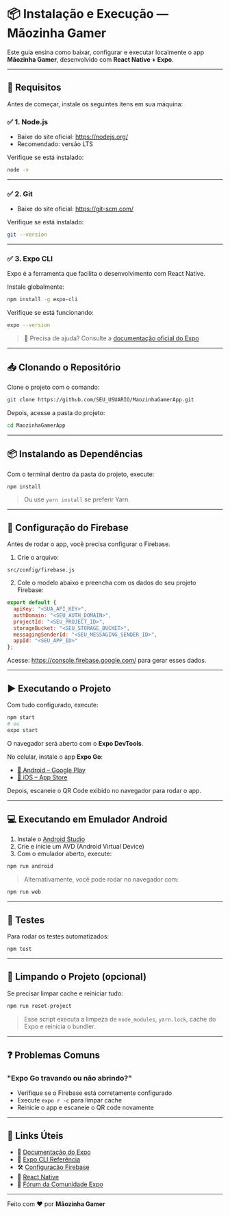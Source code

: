 
# 📦 Instalação e Execução — Mãozinha Gamer

Este guia ensina como baixar, configurar e executar localmente o app **Mãozinha Gamer**, desenvolvido com **React Native + Expo**.

---

## 🔧 Requisitos

Antes de começar, instale os seguintes itens em sua máquina:

### ✅ 1. Node.js

- Baixe do site oficial: https://nodejs.org/
- Recomendado: versão LTS

Verifique se está instalado:
```bash
node -v
```

---

### ✅ 2. Git

- Baixe do site oficial: https://git-scm.com/

Verifique se está instalado:
```bash
git --version
```

---

### ✅ 3. Expo CLI

Expo é a ferramenta que facilita o desenvolvimento com React Native.

Instale globalmente:
```bash
npm install -g expo-cli
```

Verifique se está funcionando:
```bash
expo --version
```

> 📘 Precisa de ajuda? Consulte a [documentação oficial do Expo](https://docs.expo.dev/get-started/installation/)

---

## 📥 Clonando o Repositório

Clone o projeto com o comando:

```bash
git clone https://github.com/SEU_USUARIO/MaozinhaGamerApp.git
```

Depois, acesse a pasta do projeto:

```bash
cd MaozinhaGamerApp
```

---

## 📦 Instalando as Dependências

Com o terminal dentro da pasta do projeto, execute:

```bash
npm install
```

> Ou use `yarn install` se preferir Yarn.

---

## 🔐 Configuração do Firebase

Antes de rodar o app, você precisa configurar o Firebase.

1. Crie o arquivo:

```
src/config/firebase.js
```

2. Cole o modelo abaixo e preencha com os dados do seu projeto Firebase:

```javascript
export default {
  apiKey: "<SUA_API_KEY>",
  authDomain: "<SEU_AUTH_DOMAIN>",
  projectId: "<SEU_PROJECT_ID>",
  storageBucket: "<SEU_STORAGE_BUCKET>",
  messagingSenderId: "<SEU_MESSAGING_SENDER_ID>",
  appId: "<SEU_APP_ID>"
};
```

Acesse: https://console.firebase.google.com/ para gerar esses dados.

---

## ▶️ Executando o Projeto

Com tudo configurado, execute:

```bash
npm start
# ou
expo start
```

O navegador será aberto com o **Expo DevTools**.

No celular, instale o app **Expo Go**:

- [📲 Android – Google Play](https://play.google.com/store/apps/details?id=host.exp.exponent)
- [📲 iOS – App Store](https://apps.apple.com/app/expo-go/id982107779)

Depois, escaneie o QR Code exibido no navegador para rodar o app.

---

## 💻 Executando em Emulador Android

1. Instale o [Android Studio](https://developer.android.com/studio)
2. Crie e inicie um AVD (Android Virtual Device)
3. Com o emulador aberto, execute:

```bash
npm run android
```

> Alternativamente, você pode rodar no navegador com:
```bash
npm run web
```

---

## 🧪 Testes

Para rodar os testes automatizados:

```bash
npm test
```

---

## 🧼 Limpando o Projeto (opcional)

Se precisar limpar cache e reiniciar tudo:

```bash
npm run reset-project
```

> Esse script executa a limpeza de `node_modules`, `yarn.lock`, cache do Expo e reinicia o bundler.

---

## ❓ Problemas Comuns

### "Expo Go travando ou não abrindo?"

- Verifique se o Firebase está corretamente configurado
- Execute `expo r -c` para limpar cache
- Reinicie o app e escaneie o QR code novamente

---

## 🔗 Links Úteis

- 📘 [Documentação do Expo](https://docs.expo.dev/)
- 🧩 [Expo CLI Referência](https://docs.expo.dev/workflow/expo-cli/)
- 🛠️ [Configuração Firebase](https://firebase.google.com/)
- 🧠 [React Native](https://reactnative.dev/)
- 💬 [Fórum da Comunidade Expo](https://forums.expo.dev/)

---

Feito com ❤️ por **Mãozinha Gamer**
